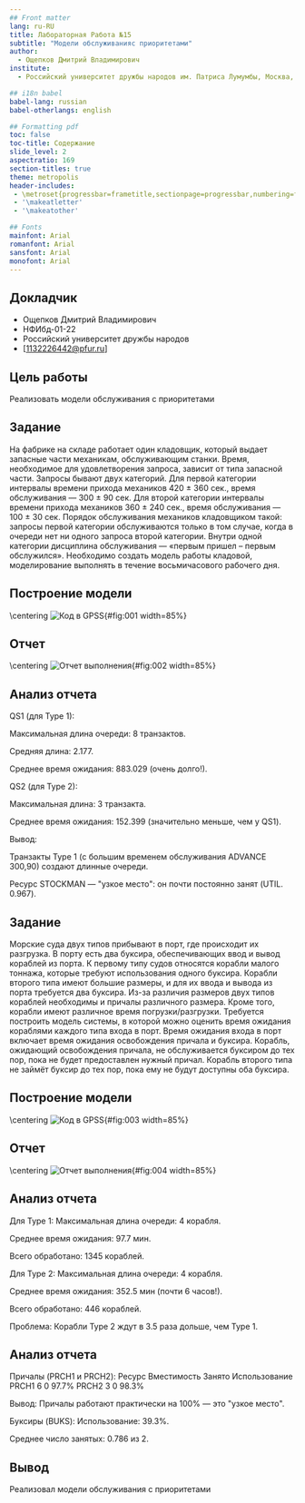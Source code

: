 ```yaml
---
## Front matter
lang: ru-RU
title: Лабораторная Работа №15
subtitle: "Модели обслуживанияс приоритетами"
author:
  - Ощепков Дмитрий Владимирович
institute:
  - Российский университет дружбы народов им. Патриса Лумумбы, Москва, Россия

## i18n babel
babel-lang: russian
babel-otherlangs: english

## Formatting pdf
toc: false
toc-title: Содержание
slide_level: 2
aspectratio: 169
section-titles: true
theme: metropolis
header-includes:
 - \metroset{progressbar=frametitle,sectionpage=progressbar,numbering=fraction}
 - '\makeatletter'
 - '\makeatother'

## Fonts
mainfont: Arial
romanfont: Arial
sansfont: Arial
monofont: Arial
---
```



## Докладчик


  * Ощепков Дмитрий Владимирович 
  * НФИбд-01-22
  * Российский университет дружбы народов
  * [1132226442@pfur.ru]
  
## Цель работы

Реализовать модели обслуживания с приоритетами 

## Задание

На фабрике на складе работает один кладовщик, который выдает запасные части
механикам, обслуживающим станки. Время, необходимое для удовлетворения запроса, зависит от типа запасной части. Запросы бывают двух категорий. Для первой
категории интервалы времени прихода механиков 420 ± 360 сек., время обслуживания — 300 ± 90 сек. Для второй категории интервалы времени прихода механиков
360 ± 240 сек., время обслуживания — 100 ± 30 сек.
Порядок обслуживания механиков кладовщиком такой: запросы первой категории
обслуживаются только в том случае, когда в очереди нет ни одного запроса второй
категории. Внутри одной категории дисциплина обслуживания — «первым пришел –
первым обслужился». Необходимо создать модель работы кладовой, моделирование
выполнять в течение восьмичасового рабочего дня.

## Построение модели

\centering
![Код в GPSS](image/1.png){#fig:001 width=85%}

## Отчет

\centering
![Отчет выполнения](image/2.png){#fig:002 width=85%}

## Анализ отчета

QS1 (для Type 1):

Максимальная длина очереди: 8 транзактов.

Средняя длина: 2.177.

Среднее время ожидания: 883.029 (очень долго!).

QS2 (для Type 2):

Максимальная длина: 3 транзакта.

Среднее время ожидания: 152.399 (значительно меньше, чем у QS1).

Вывод:

Транзакты Type 1 (с большим временем обслуживания ADVANCE 300,90) создают длинные очереди.

Ресурс STOCKMAN — "узкое место": он почти постоянно занят (UTIL. 0.967).


## Задание

Морские суда двух типов прибывают в порт, где происходит их разгрузка. В порту
есть два буксира, обеспечивающих ввод и вывод кораблей из порта. К первому
типу судов относятся корабли малого тоннажа, которые требуют использования
одного буксира. Корабли второго типа имеют большие размеры, и для их ввода
и вывода из порта требуется два буксира. Из-за различия размеров двух типов
кораблей необходимы и причалы различного размера. Кроме того, корабли имеют
различное время погрузки/разгрузки.
Требуется построить модель системы, в которой можно оценить время ожидания
кораблями каждого типа входа в порт. Время ожидания входа в порт включает время
ожидания освобождения причала и буксира. Корабль, ожидающий освобождения
причала, не обслуживается буксиром до тех пор, пока не будет предоставлен нужный
причал. Корабль второго типа не займёт буксир до тех пор, пока ему не будут
доступны оба буксира.

## Построение модели

\centering
![Код в GPSS](image/3.png){#fig:003 width=85%}

## Отчет

\centering
![Отчет выполнения](image/4.png){#fig:004 width=85%}

## Анализ отчета

Для Type 1:
Максимальная длина очереди: 4 корабля.

Среднее время ожидания: 97.7 мин.

Всего обработано: 1345 кораблей.

Для Type 2:
Максимальная длина очереди: 4 корабля.

Среднее время ожидания: 352.5 мин (почти 6 часов!).

Всего обработано: 446 кораблей.

Проблема:
Корабли Type 2 ждут в 3.5 раза дольше, чем Type 1.

## Анализ отчета

Причалы (PRCH1 и PRCH2):
Ресурс	Вместимость	Занято	Использование
PRCH1	6	0	97.7%
PRCH2	3	0	98.3%

Вывод:
Причалы работают практически на 100% — это "узкое место".

Буксиры (BUKS):
Использование: 39.3%.

Среднее число занятых: 0.786 из 2.

## Вывод

Реализовал модели обслуживания с приоритетами 